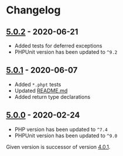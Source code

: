 # Changelog

## [5.0.2] - 2020-06-21

* Added tests for deferred exceptions
* PHPUnit version has been updated to `^9.2`

## [5.0.1] - 2020-06-07

* Added `*.phpt` tests
* Updated [README.md](README.md)
* Added return type declarations

## [5.0.0] - 2020-02-24

* PHP version has been updated to `^7.4`
* PHPUnit version has been updated to `^9.0`

Given version is successor of version [4.0.1].

[5.0.2]: https://github.com/php-defer/php-defer/compare/v5.0.1...v5.0.2
[5.0.1]: https://github.com/php-defer/php-defer/compare/v5.0.0...v5.0.1
[5.0.0]: https://github.com/php-defer/php-defer/compare/v4.0.1...v5.0.0
[4.0.1]: https://github.com/php-defer/php-defer/tree/v4.0.1
